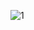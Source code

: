 ![1](https://github.com/Nitiphum7/03376836-OOP-2566-Lab-03/assets/144196695/4b0fb855-1c0b-4734-9b1f-84cea03b82b9)

